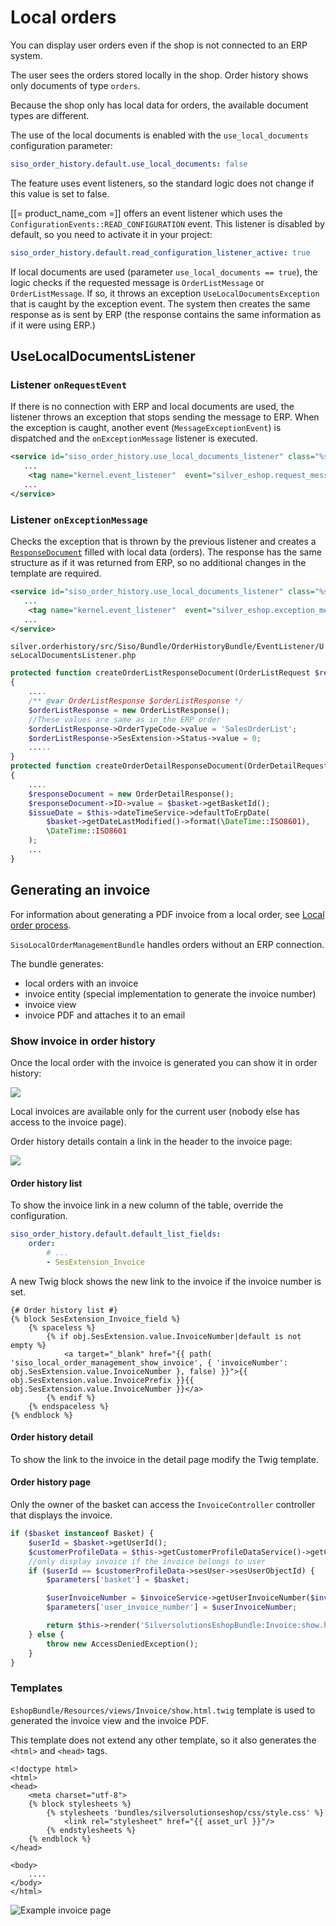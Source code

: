 # Local orders

You can display user orders even if the shop is not connected to an ERP system.

The user sees the orders stored locally in the shop. Order history shows only documents of type `orders`.

Because the shop only has local data for orders, the available document types are different.

The use of the local documents is enabled with the `use_local_documents` configuration parameter:

``` yaml
siso_order_history.default.use_local_documents: false
```

The feature uses event listeners, so the standard logic does not change if this value is set to false.

[[= product_name_com =]] offers an event listener which uses the `ConfigurationEvents::READ_CONFIGURATION` event.
This listener is disabled by default, so you need to activate it in your project:

``` yaml
siso_order_history.default.read_configuration_listener_active: true
```

If local documents are used (parameter `use_local_documents == true`), the logic checks if the requested message is `OrderListMessage` or `OrderListMessage`.
If so, it throws an exception `UseLocalDocumentsException` that is caught by the exception event.
The system then creates the same response as is sent by ERP (the response contains the same information as if it were using ERP.)

## UseLocalDocumentsListener

### Listener `onRequestEvent`

If there is no connection with ERP and local documents are used,
the listener throws an exception that stops sending the message to ERP.
When the exception is caught, another event (`MessageExceptionEvent`) is dispatched and the `onExceptionMessage` listener is executed.

``` xml
<service id="siso_order_history.use_local_documents_listener" class="%siso_order_history.use_local_documents_listener.class%">
   ...
    <tag name="kernel.event_listener"  event="silver_eshop.request_message" method="onRequestEvent" />
   ...
</service>
```

### Listener `onExceptionMessage`

Checks the exception that is thrown by the previous listener and creates a [`ResponseDocument`](../../erp_integration/erp_communication/erp_components/erp_component_messages/erp_component_messages.md) filled with local data (orders).
The response has the same structure as if it was returned from ERP, so no additional changes in the template are required.

``` xml
<service id="siso_order_history.use_local_documents_listener" class="%siso_order_history.use_local_documents_listener.class%">
   ...
    <tag name="kernel.event_listener"  event="silver_eshop.exception_message" method="onExceptionMessage" />
   ...
</service>
```

`silver.orderhistory/src/Siso/Bundle/OrderHistoryBundle/EventListener/UseLocalDocumentsListener.php`

``` php
protected function createOrderListResponseDocument(OrderListRequest $requestDocument)
{
    .... 
    /** @var OrderListResponse $orderListResponse */
    $orderListResponse = new OrderListResponse();
    //These values are same as in the ERP order
    $orderListResponse->OrderTypeCode->value = 'SalesOrderList';
    $orderListResponse->SesExtension->Status->value = 0;
    .....
}
protected function createOrderDetailResponseDocument(OrderDetailRequest $requestDocument)
{
    ....
    $responseDocument = new OrderDetailResponse();
    $responseDocument->ID->value = $basket->getBasketId();
    $issueDate = $this->dateTimeService->defaultToErpDate(
        $basket->getDateLastModified()->format(\DateTime::ISO8601),
        \DateTime::ISO8601
    );
    ...
}
```

## Generating an invoice

For information about generating a PDF invoice from a local order, see [Local order process](../../../guide/checkout/local_orders.md).

`SisoLocalOrderManagementBundle` handles orders without an ERP connection.

The bundle generates:

- local orders with an invoice
- invoice entity (special implementation to generate the invoice number)
- invoice view
- invoice PDF and attaches it to an email

### Show invoice in order history

Once the local order with the invoice is generated you can show it in order history:

![](../../img/orderhistory_3.jpg)

Local invoices are available only for the current user (nobody else has access to the invoice page).

Order history details contain a link in the header to the invoice page:

![](../../img/orderhistory_4.jpg)

#### Order history list

To show the invoice link in a new column of the table, override the configuration.

``` yaml
siso_order_history.default.default_list_fields:
    order:  
        # ...
        - SesExtension_Invoice  
```

A new Twig block shows the new link to the invoice if the invoice number is set.

``` html+twig
{# Order history list #}
{% block SesExtension_Invoice_field %}
    {% spaceless %}
        {% if obj.SesExtension.value.InvoiceNumber|default is not empty %}
            <a target="_blank" href="{{ path( 'siso_local_order_management_show_invoice', { 'invoiceNumber': obj.SesExtension.value.InvoiceNumber }, false) }}">{{ obj.SesExtension.value.InvoicePrefix }}{{ obj.SesExtension.value.InvoiceNumber }}</a>
        {% endif %}
    {% endspaceless %}
{% endblock %}
```

#### Order history detail

To show the link to the invoice in the detail page modify the Twig template.

#### Order history page

Only the owner of the basket can access the `InvoiceController` controller that displays the invoice. 

``` php
if ($basket instanceof Basket) {
    $userId = $basket->getUserId();
    $customerProfileData = $this->getCustomerProfileDataService()->getCustomerProfileData();
    //only display invoice if the invoice belongs to user
    if ($userId == $customerProfileData->sesUser->sesUserObjectId) {
        $parameters['basket'] = $basket;

        $userInvoiceNumber = $invoiceService->getUserInvoiceNumber($invoice);
        $parameters['user_invoice_number'] = $userInvoiceNumber;

        return $this->render('SilversolutionsEshopBundle:Invoice:show.html.twig', $parameters);
    } else {
        throw new AccessDeniedException();
    }
}
```

### Templates

`EshopBundle/Resources/views/Invoice/show.html.twig` template is used to generated the invoice view and the invoice PDF.

This template does not extend any other template, so it also generates the `<html>` and `<head>` tags.

``` html+twig
<!doctype html>
<html>
<head>
    <meta charset="utf-8">
    {% block stylesheets %}
        {% stylesheets 'bundles/silversolutionseshop/css/style.css' %}
            <link rel="stylesheet" href="{{ asset_url }}"/>
        {% endstylesheets %}
    {% endblock %}
</head>

<body>
    ....
</body>
</html>
```

![](../../img/orderhistory_5.jpg "Example invoice page")
